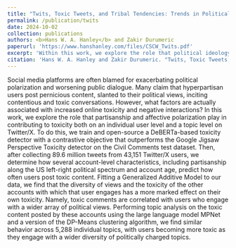 ```yaml
---
title: "Twits, Toxic Tweets, and Tribal Tendencies: Trends in Politically Polarized Posts on Twitter"
permalink: /publication/twits
date: 2024-10-02
collection: publications
authors: <b>Hans W. A. Hanley</b> and Zakir Durumeric
paperurl: 'https://www.hanshanley.com/files/CSCW_Twits.pdf'
excerpt: 'Within this work, we explore the role that political ideology plays in contributing to toxicity both on an individual user level and a topic level on Twitter.'
citation: 'Hans W. A. Hanley and Zakir Durumeric. "Twits, Toxic Tweets, and Tribal Tendencies: Trends in Politically Polarized Posts on Twitter." (2025).'
---
```

Social media platforms are often blamed for exacerbating political polarization and worsening public dialogue. Many claim that hyperpartisan users post pernicious content, slanted to their political views, inciting contentious and toxic conversations. However, what factors are actually associated with increased online toxicity and negative interactions? In this work, we explore the role that partisanship and affective polarization play in contributing to toxicity both on an individual user level and a topic level on Twitter/X. To do this, we train and open-source a DeBERTa-based toxicity detector with a contrastive objective that outperforms the Google Jigsaw Perspective Toxicity detector on the Civil Comments test dataset. Then, after collecting 89.6 million tweets from 43,151 Twitter/X users, we determine how several account-level characteristics, including partisanship along the US left-right political spectrum and account age, predict how often users post toxic content. Fitting a Generalized Additive Model to our data, we find that the diversity of views and the toxicity of the other accounts with which that user engages has a more marked effect on their own toxicity. Namely, toxic comments are correlated with users who engage with a wider array of political views. Performing topic analysis on the toxic content posted by these accounts using the large language model MPNet and a version of the DP-Means clustering algorithm, we find similar behavior across 5,288 individual topics, with users becoming more toxic as they engage with a wider diversity of politically charged topics. 
